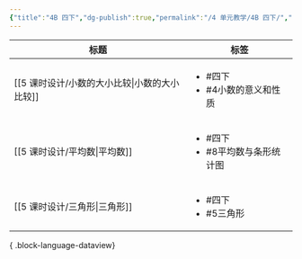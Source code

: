 ```yaml
---
{"title":"4B 四下","dg-publish":true,"permalink":"/4 单元教学/4B 四下/","dgPassFrontmatter":true,"noteIcon":""}
---
```



| 标题                             | 标签                                        |
| ------------------------------ | ----------------------------------------- |
| [[5 课时设计/小数的大小比较\|小数的大小比较]] | <ul><li>#四下</li><li>#4小数的意义和性质</li></ul>  |
| [[5 课时设计/平均数\|平均数]]         | <ul><li>#四下</li><li>#8平均数与条形统计图</li></ul> |
| [[5 课时设计/三角形\|三角形]]         | <ul><li>#四下</li><li>#5三角形</li></ul>       |

{ .block-language-dataview}